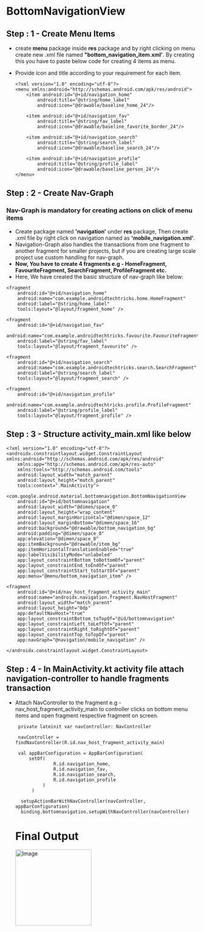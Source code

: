 # BottomNavigationView

## **Step : 1 -** Create Menu Items
- create **menu** package inside **res** package and by right clicking on menu create new .xml file named **"bottom_navigation_item.xml'**. By creating this you have to paste below code for creating 4 items as menu.
- Provide icon and title according to your requirement for each item.
  
      <?xml version="1.0" encoding="utf-8"?>
      <menu xmlns:android="http://schemas.android.com/apk/res/android">
          <item android:id="@+id/navigation_home"
              android:title="@string/home_label"
              android:icon="@drawable/baseline_home_24"/>
      
          <item android:id="@+id/navigation_fav"
              android:title="@string/fav_label"
              android:icon="@drawable/baseline_favorite_border_24"/>
      
          <item android:id="@+id/navigation_search"
              android:title="@string/search_label"
              android:icon="@drawable/baseline_search_24"/>
      
          <item android:id="@+id/navigation_profile"
              android:title="@string/profile_label"
              android:icon="@drawable/baseline_person_24"/>
      </menu>

## **Step : 2 -** Create Nav-Graph
### Nav-Graph is mandatory for creating actions on click of menu items
- Create package named **'navigation'** under **res** package,
  Then create .xml file by right click on navigation named as **'mobile_navigation.xml'**.
- Navigation-Graph also handles the transactions from one fragment to another fragment for smaller projects, but if you are creating large scale project use custom
  handling for nav-graph.
- **Now, You have to create 4 fragments e.g - HomeFragment, FavouriteFragment, SearchFragment, ProfileFragment etc.**
- Here, We have created the basic structure of nav-graph like below:

<?xml version="1.0" encoding="utf-8"?>
<navigation xmlns:android="http://schemas.android.com/apk/res/android"
    xmlns:app="http://schemas.android.com/apk/res-auto"
    xmlns:tools="http://schemas.android.com/tools"
    android:id="@+id/mobile_navigation"
    app:startDestination="@+id/navigation_home">

    <fragment
        android:id="@+id/navigation_home"
        android:name="com.example.androidtechtricks.home.HomeFragment"
        android:label="@string/home_label"
        tools:layout="@layout/fragment_home" />

    <fragment
        android:id="@+id/navigation_fav"
        android:name="com.example.androidtechtricks.favourite.FavouriteFragment"
        android:label="@string/fav_label"
        tools:layout="@layout/fragment_favourite" />

    <fragment
        android:id="@+id/navigation_search"
        android:name="com.example.androidtechtricks.search.SearchFragment"
        android:label="@string/search_label"
        tools:layout="@layout/fragment_search" />

    <fragment
        android:id="@+id/navigation_profile"
        android:name="com.example.androidtechtricks.profile.ProfileFragment"
        android:label="@string/profile_label"
        tools:layout="@layout/fragment_profile" />

</navigation>

## **Step : 3 -** Structure **activity_main.xml** like below

    <?xml version="1.0" encoding="utf-8"?>
    <androidx.constraintlayout.widget.ConstraintLayout xmlns:android="http://schemas.android.com/apk/res/android"
        xmlns:app="http://schemas.android.com/apk/res-auto"
        xmlns:tools="http://schemas.android.com/tools"
        android:layout_width="match_parent"
        android:layout_height="match_parent"
        tools:context=".MainActivity">

    <com.google.android.material.bottomnavigation.BottomNavigationView
        android:id="@+id/bottomnavigation"
        android:layout_width="@dimen/space_0"
        android:layout_height="wrap_content"
        android:layout_marginHorizontal="@dimen/space_12"
        android:layout_marginBottom="@dimen/space_16"
        android:background="@drawable/bottom_navigation_bg"
        android:padding="@dimen/space_8"
        app:elevation="@dimen/space_8"
        app:itemBackground="@drawable/item_bg"
        app:itemHorizontalTranslationEnabled="true"
        app:labelVisibilityMode="unlabeled"
        app:layout_constraintBottom_toBottomOf="parent"
        app:layout_constraintEnd_toEndOf="parent"
        app:layout_constraintStart_toStartOf="parent"
        app:menu="@menu/bottom_navigation_item" />

    <fragment
        android:id="@+id/nav_host_fragment_activity_main"
        android:name="androidx.navigation.fragment.NavHostFragment"
        android:layout_width="match_parent"
        android:layout_height="0dp"
        app:defaultNavHost="true"
        app:layout_constraintBottom_toTopOf="@id/bottomnavigation"
        app:layout_constraintLeft_toLeftOf="parent"
        app:layout_constraintRight_toRightOf="parent"
        app:layout_constraintTop_toTopOf="parent"
        app:navGraph="@navigation/mobile_navigation" />

    </androidx.constraintlayout.widget.ConstraintLayout>

## **Step : 4 -** In **MainActivity.kt** activity file attach navigation-controller to handle fragments transaction 
- Attach NavController to the fragment e.g - nav_host_fragment_activity_main to controller clicks on bottom menu items and open fragment respective fragment on screen.

       private lateinit var navController: NavController
       
       navController = findNavController(R.id.nav_host_fragment_activity_main)

       val appBarConfiguration = AppBarConfiguration(
           setOf(
                    R.id.navigation_home,
                    R.id.navigation_fav,
                    R.id.navigation_search,
                    R.id.navigation_profile
                )
            )
         
        setupActionBarWithNavController(navController, appBarConfiguration)
        binding.bottomnavigation.setupWithNavController(navController)


  # Final Output

  <img src="https://github.com/AndroidTechTricks/BottomNavigationView/assets/138967229/af63918a-6c36-4501-b076-7dc3186562b9" alt="Image" width="200">
